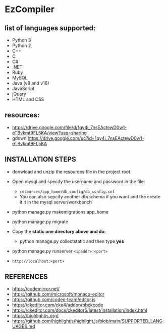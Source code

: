 # EzCompiler

## list of languages supported:

- Python 3
- Python 2
- C++
- C
- C#
- .NET
- Ruby
- MySQL
- Java (v8 and v16)
- JavaScript
- jQuery
- HTML and CSS

## resources:

- https://drive.google.com/file/d/1qy4i_7nsEActewD0w1-eTBvkmt9FL5KA/view?usp=sharing
- gdown https://drive.google.com/uc?id=1qy4i_7nsEActewD0w1-eTBvkmt9FL5KA

## INSTALLATION STEPS

- donwload and unzip the resources file in the project root
- Open mysql and specify the username and password in the file:

  - `resources/app_home/db_config/db_config.cnf`
  - You can also sepcify another db/schema if you want and the create it it in the mysql server/workbench
- python manage.py makemigrations app_home
- python manage.py migrate
- Copy the __static one directory above and do:__

  - python manage.py collectstatic and then type __yes__
- python manage.py runserver `<ipaddr>:<port>`
- `http://localhost:<port>`

## REFERENCES

- https://codemirror.net/
- https://github.com/microsoft/monaco-editor
- https://github.com/codex-team/editor.js
- https://ckeditor.com/cke4/addon/pbckcode
- https://ckeditor.com/docs/ckeditor5/latest/installation/index.html
- https://highlightjs.org/
- https://github.com/highlightjs/highlight.js/blob/main/SUPPORTED_LANGUAGES.md
